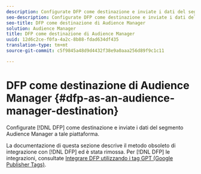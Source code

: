 ```yaml
---
description: Configurate DFP come destinazione e inviate i dati del segmento Audience Manager a tale piattaforma.
seo-description: Configurate DFP come destinazione e inviate i dati del segmento Audience Manager a tale piattaforma.
seo-title: DFP come destinazione di Audience Manager
solution: Audience Manager
title: DFP come destinazione di Audience Manager
uuid: 12d6c2ce-f0fa-4a2c-8b88-fdad634df435
translation-type: tm+mt
source-git-commit: c5f9845a48d9d4432f38e9a0aaa256d89f9c1c11

---
```



# DFP come destinazione di Audience Manager {#dfp-as-an-audience-manager-destination}

Configurate [!DNL DFP] come destinazione e inviate i dati del segmento Audience Manager a tale piattaforma.

La documentazione di questa sezione descrive il metodo obsoleto di integrazione con [!DNL DFP] ed è stata rimossa. Per [!DNL DFP] le integrazioni, consultate [Integrare DFP utilizzando i tag GPT (Google Publisher Tags)](../integration/gpt-aam-destination/gpt-aam-requirements.md).
